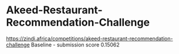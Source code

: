 # Akeed-Restaurant-Recommendation-Challenge

https://zindi.africa/competitions/akeed-restaurant-recommendation-challenge
Baseline - submission score 0.15062
